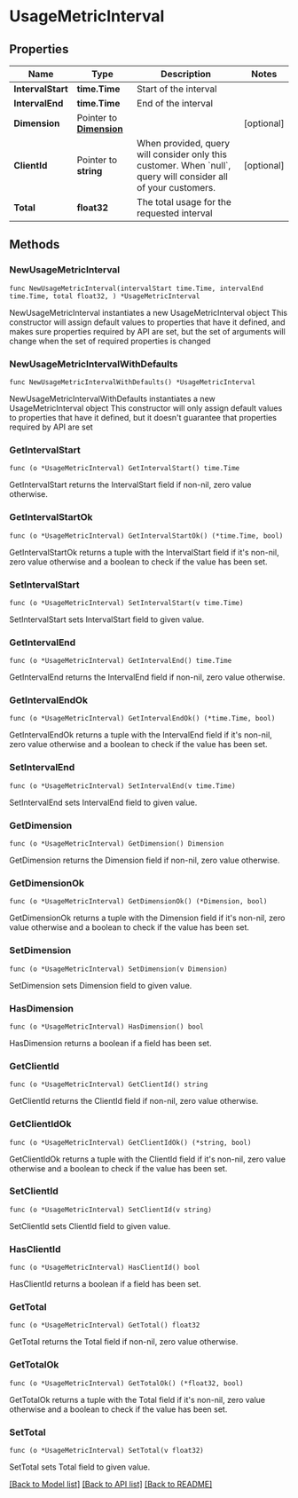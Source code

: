 # UsageMetricInterval

## Properties

Name | Type | Description | Notes
------------ | ------------- | ------------- | -------------
**IntervalStart** | **time.Time** | Start of the interval | 
**IntervalEnd** | **time.Time** | End of the interval | 
**Dimension** | Pointer to [**Dimension**](Dimension.md) |  | [optional] 
**ClientId** | Pointer to **string** | When provided, query will consider only this customer. When &#x60;null&#x60;, query will consider all of your customers. | [optional] 
**Total** | **float32** | The total usage for the requested interval | 

## Methods

### NewUsageMetricInterval

`func NewUsageMetricInterval(intervalStart time.Time, intervalEnd time.Time, total float32, ) *UsageMetricInterval`

NewUsageMetricInterval instantiates a new UsageMetricInterval object
This constructor will assign default values to properties that have it defined,
and makes sure properties required by API are set, but the set of arguments
will change when the set of required properties is changed

### NewUsageMetricIntervalWithDefaults

`func NewUsageMetricIntervalWithDefaults() *UsageMetricInterval`

NewUsageMetricIntervalWithDefaults instantiates a new UsageMetricInterval object
This constructor will only assign default values to properties that have it defined,
but it doesn't guarantee that properties required by API are set

### GetIntervalStart

`func (o *UsageMetricInterval) GetIntervalStart() time.Time`

GetIntervalStart returns the IntervalStart field if non-nil, zero value otherwise.

### GetIntervalStartOk

`func (o *UsageMetricInterval) GetIntervalStartOk() (*time.Time, bool)`

GetIntervalStartOk returns a tuple with the IntervalStart field if it's non-nil, zero value otherwise
and a boolean to check if the value has been set.

### SetIntervalStart

`func (o *UsageMetricInterval) SetIntervalStart(v time.Time)`

SetIntervalStart sets IntervalStart field to given value.


### GetIntervalEnd

`func (o *UsageMetricInterval) GetIntervalEnd() time.Time`

GetIntervalEnd returns the IntervalEnd field if non-nil, zero value otherwise.

### GetIntervalEndOk

`func (o *UsageMetricInterval) GetIntervalEndOk() (*time.Time, bool)`

GetIntervalEndOk returns a tuple with the IntervalEnd field if it's non-nil, zero value otherwise
and a boolean to check if the value has been set.

### SetIntervalEnd

`func (o *UsageMetricInterval) SetIntervalEnd(v time.Time)`

SetIntervalEnd sets IntervalEnd field to given value.


### GetDimension

`func (o *UsageMetricInterval) GetDimension() Dimension`

GetDimension returns the Dimension field if non-nil, zero value otherwise.

### GetDimensionOk

`func (o *UsageMetricInterval) GetDimensionOk() (*Dimension, bool)`

GetDimensionOk returns a tuple with the Dimension field if it's non-nil, zero value otherwise
and a boolean to check if the value has been set.

### SetDimension

`func (o *UsageMetricInterval) SetDimension(v Dimension)`

SetDimension sets Dimension field to given value.

### HasDimension

`func (o *UsageMetricInterval) HasDimension() bool`

HasDimension returns a boolean if a field has been set.

### GetClientId

`func (o *UsageMetricInterval) GetClientId() string`

GetClientId returns the ClientId field if non-nil, zero value otherwise.

### GetClientIdOk

`func (o *UsageMetricInterval) GetClientIdOk() (*string, bool)`

GetClientIdOk returns a tuple with the ClientId field if it's non-nil, zero value otherwise
and a boolean to check if the value has been set.

### SetClientId

`func (o *UsageMetricInterval) SetClientId(v string)`

SetClientId sets ClientId field to given value.

### HasClientId

`func (o *UsageMetricInterval) HasClientId() bool`

HasClientId returns a boolean if a field has been set.

### GetTotal

`func (o *UsageMetricInterval) GetTotal() float32`

GetTotal returns the Total field if non-nil, zero value otherwise.

### GetTotalOk

`func (o *UsageMetricInterval) GetTotalOk() (*float32, bool)`

GetTotalOk returns a tuple with the Total field if it's non-nil, zero value otherwise
and a boolean to check if the value has been set.

### SetTotal

`func (o *UsageMetricInterval) SetTotal(v float32)`

SetTotal sets Total field to given value.



[[Back to Model list]](../README.md#documentation-for-models) [[Back to API list]](../README.md#documentation-for-api-endpoints) [[Back to README]](../README.md)


